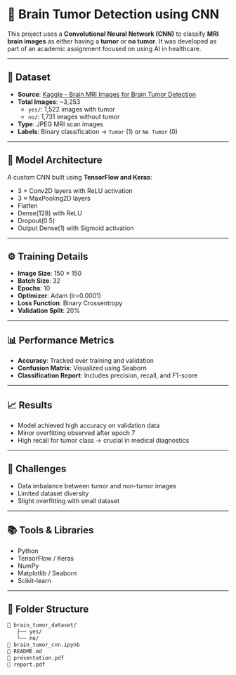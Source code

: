 # 🧠 Brain Tumor Detection using CNN

This project uses a **Convolutional Neural Network (CNN)** to classify **MRI brain images** as either having a **tumor** or **no tumor**. It was developed as part of an academic assignment focused on using AI in healthcare.

---

## 📂 Dataset

- **Source**: [Kaggle - Brain MRI Images for Brain Tumor Detection](https://www.kaggle.com/datasets/navoneel/brain-mri-images-for-brain-tumor-detection)
- **Total Images**: ~3,253
  - `yes/`: 1,522 images with tumor
  - `no/`: 1,731 images without tumor
- **Type**: JPEG MRI scan images
- **Labels**: Binary classification → `Tumor` (1) or `No Tumor` (0)

---

## 🧠 Model Architecture

A custom CNN built using **TensorFlow and Keras**:

- 3 × Conv2D layers with ReLU activation
- 3 × MaxPooling2D layers
- Flatten
- Dense(128) with ReLU
- Dropout(0.5)
- Output Dense(1) with Sigmoid activation

---

## ⚙️ Training Details

- **Image Size**: 150 × 150
- **Batch Size**: 32
- **Epochs**: 10
- **Optimizer**: Adam (lr=0.0001)
- **Loss Function**: Binary Crossentropy
- **Validation Split**: 20%

---

## 📊 Performance Metrics

- **Accuracy**: Tracked over training and validation
- **Confusion Matrix**: Visualized using Seaborn
- **Classification Report**: Includes precision, recall, and F1-score

---

## 📈 Results

- Model achieved high accuracy on validation data
- Minor overfitting observed after epoch 7
- High recall for tumor class → crucial in medical diagnostics

---

## 🚧 Challenges

- Data imbalance between tumor and non-tumor images
- Limited dataset diversity
- Slight overfitting with small dataset

---

## 📚 Tools & Libraries

- Python
- TensorFlow / Keras
- NumPy
- Matplotlib / Seaborn
- Scikit-learn

---

## 📎 Folder Structure

```bash
📁 brain_tumor_dataset/
   ├── yes/
   └── no/
📄 brain_tumor_cnn.ipynb
📄 README.md
📄 presentation.pdf
📄 report.pdf
